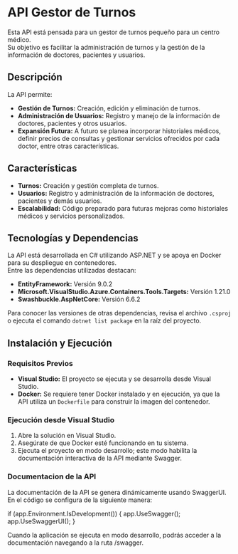 # API Gestor de Turnos

Esta API está pensada para un gestor de turnos pequeño para un centro médico.  
Su objetivo es facilitar la administración de turnos y la gestión de la información de doctores, pacientes y usuarios.

## Descripción

La API permite:
- **Gestión de Turnos:** Creación, edición y eliminación de turnos.
- **Administración de Usuarios:** Registro y manejo de la información de doctores, pacientes y otros usuarios.
- **Expansión Futura:** A futuro se planea incorporar historiales médicos, definir precios de consultas y gestionar servicios ofrecidos por cada doctor, entre otras características.

## Características

- **Turnos:** Creación y gestión completa de turnos.
- **Usuarios:** Registro y administración de la información de doctores, pacientes y demás usuarios.
- **Escalabilidad:** Código preparado para futuras mejoras como historiales médicos y servicios personalizados.

## Tecnologías y Dependencias

La API está desarrollada en C# utilizando ASP.NET y se apoya en Docker para su despliegue en contenedores.  
Entre las dependencias utilizadas destacan:
- **EntityFramework:** Versión 9.0.2  
- **Microsoft.VisualStudio.Azure.Containers.Tools.Targets:** Versión 1.21.0  
- **Swashbuckle.AspNetCore:** Versión 6.6.2  

Para conocer las versiones de otras dependencias, revisa el archivo `.csproj` o ejecuta el comando `dotnet list package` en la raíz del proyecto.

## Instalación y Ejecución

### Requisitos Previos

- **Visual Studio:** El proyecto se ejecuta y se desarrolla desde Visual Studio.  
- **Docker:** Se requiere tener Docker instalado y en ejecución, ya que la API utiliza un `Dockerfile` para construir la imagen del contenedor.

### Ejecución desde Visual Studio

1. Abre la solución en Visual Studio.
2. Asegúrate de que Docker esté funcionando en tu sistema.
3. Ejecuta el proyecto en modo desarrollo; este modo habilita la documentación interactiva de la API mediante Swagger.

### Documentacion de la API
La documentación de la API se genera dinámicamente usando SwaggerUI. En el código se configura de la siguiente manera:

if (app.Environment.IsDevelopment())
{
    app.UseSwagger();
    app.UseSwaggerUI();
}

Cuando la aplicación se ejecuta en modo desarrollo, podrás acceder a la documentación navegando a la ruta /swagger.
